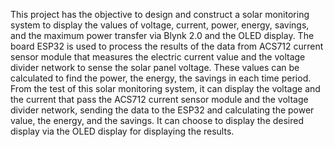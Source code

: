 This project has the objective to design and construct a solar monitoring system to display 
the values of voltage, current, power, energy, savings, and the maximum power transfer via 
Blynk 2.0 and the OLED display. The board ESP32 is used to process the results of the data from 
ACS712 current sensor module that measures the electric current value and the voltage divider 
network to sense the solar panel voltage. These values can be calculated to find the power, the 
energy, the savings in each time period.
       From the test of this solar monitoring system, it can display the voltage and the current that 
pass the ACS712 current sensor module and the voltage divider network, sending the data to the 
ESP32 and calculating the power value, the energy, and the savings. It can choose to display the 
desired display via the OLED display for displaying the results.
